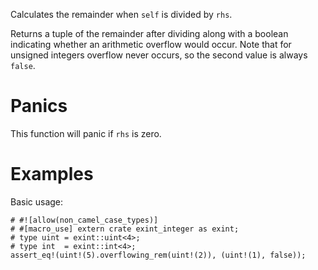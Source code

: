 Calculates the remainder when `self` is divided by `rhs`.

Returns a tuple of the remainder after dividing along with a boolean indicating
whether an arithmetic overflow would occur. Note that for unsigned integers
overflow never occurs, so the second value is always `false`.

# Panics

This function will panic if `rhs` is zero.

# Examples

Basic usage:

```
# #![allow(non_camel_case_types)]
# #[macro_use] extern crate exint_integer as exint;
# type uint = exint::uint<4>;
# type int  = exint::int<4>;
assert_eq!(uint!(5).overflowing_rem(uint!(2)), (uint!(1), false));
```
